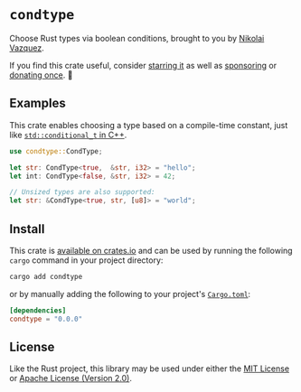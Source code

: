 # `condtype`

Choose Rust types via boolean conditions, brought to you by
[Nikolai Vazquez](https://hachyderm.io/@nikolai).

If you find this crate useful, consider
[starring it][github] as well as
[sponsoring](https://github.com/sponsors/nvzqz) or
[donating once](https://paypal.me/nvzqz). 💖

[github]: https://github.com/nvzqz/condtype

## Examples

This crate enables choosing a type based on a compile-time constant, just like
[`std::conditional_t` in C++](https://en.cppreference.com/w/cpp/types/conditional).

```rust
use condtype::CondType;

let str: CondType<true,  &str, i32> = "hello";
let int: CondType<false, &str, i32> = 42;

// Unsized types are also supported:
let str: &CondType<true, str, [u8]> = "world";
```

## Install

This crate is [available on crates.io](https://crates.io/crates/condtype) and can be
used by running the following `cargo` command in your project directory:

```sh
cargo add condtype
```

or by manually adding the following to your project's [`Cargo.toml`](https://doc.rust-lang.org/cargo/reference/manifest.html):

```toml
[dependencies]
condtype = "0.0.0"
```

## License

Like the Rust project, this library may be used under either the
[MIT License](https://github.com/nvzqz/condtype/blob/main/LICENSE-MIT) or
[Apache License (Version 2.0)](https://github.com/nvzqz/condtype/blob/main/LICENSE-APACHE).
